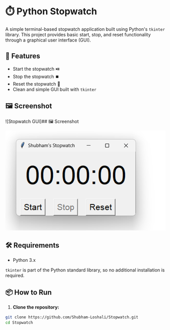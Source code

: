 # ⏱️ Python Stopwatch

A simple terminal-based stopwatch application built using Python's `tkinter` library. This project provides basic start, stop, and reset functionality through a graphical user interface (GUI).

## 🚀 Features

- Start the stopwatch ⏯️
- Stop the stopwatch ⏹️
- Reset the stopwatch 🔁
- Clean and simple GUI built with `tkinter`

## 🖼️ Screenshot

![Stopwatch GUI]## 🖼️ Screenshot

![Stopwatch GUI](https://raw.githubusercontent.com/Shubham-Loshali/Stopwatch/main/screenshot/Screenshot%202025-06-19%20113956.png)

## 🛠️ Requirements

- Python 3.x

`tkinter` is part of the Python standard library, so no additional installation is required.

## 📦 How to Run

1. **Clone the repository:**

```bash
git clone https://github.com/Shubham-Loshali/Stopwatch.git
cd Stopwatch
